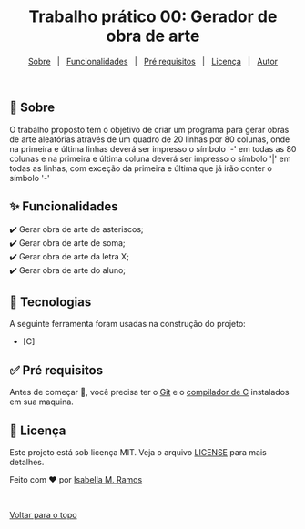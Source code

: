 <div align="center" id="top"> 
  <!--<img src="./.github/app.gif" alt="Projeto e Analise De Algoritmos" />

  &#xa0;

  <!-- <a href="https://projetoeanalisedealgoritmos.netlify.com">Demo</a> -->
</div>

<h1 align="center">Trabalho prático 00: Gerador de obra de arte</h1>


<!-- Status -->

<!-- <h4 align="center"> 
	🚧  Projeto e Analise De Algoritmos 🚀 Em construção...  🚧
</h4> 

<hr> -->

<p align="center">
  <a href="#dart-sobre">Sobre</a> &#xa0; | &#xa0; 
  <a href="#sparkles-funcionalidades">Funcionalidades</a> &#xa0; | &#xa0;
  <a href="#white_check_mark-pré-requesitos">Pré requisitos</a> &#xa0; | &#xa0;
  <a href="#memo-licença">Licença</a> &#xa0; | &#xa0;
  <a href="https://github.com/isabellazramos" target="_blank">Autor</a>
</p>

<br>

## :dart: Sobre ##

O trabalho proposto tem o objetivo de criar um programa para gerar obras de
arte aleatórias através de um quadro de 20 linhas por 80 colunas, onde na primeira
e última linhas deverá ser impresso o símbolo '-' em todas as 80 colunas e na
primeira e última coluna deverá ser impresso o símbolo '|' em todas as linhas, com
exceção da primeira e última que já irão conter o símbolo '-'

## :sparkles: Funcionalidades ##

:heavy_check_mark: Gerar obra de arte de asteriscos;\
:heavy_check_mark: Gerar obra de arte de soma;\
:heavy_check_mark: Gerar obra de arte da letra X;\
:heavy_check_mark: Gerar obra de arte do aluno;

## :rocket: Tecnologias ##

A seguinte ferramenta foram usadas na construção do projeto:

- [C]

## :white_check_mark: Pré requisitos ##

Antes de começar :checkered_flag:, você precisa ter o [Git](https://git-scm.com) e o [compilador de C](https://www.cygwin.com/) instalados em sua maquina.



## :memo: Licença ##

Este projeto está sob licença MIT. Veja o arquivo [LICENSE](LICENSE.md) para mais detalhes.


Feito com :heart: por <a href="https://github.com/isabellazramos" target="_blank">Isabella M. Ramos</a>

&#xa0;

<a href="#top">Voltar para o topo</a>
